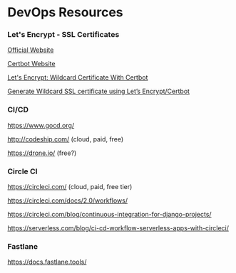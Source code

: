 # DevOps Resources

### Let's Encrypt - SSL Certificates

[Official Website](https://letsencrypt.org/)

[Certbot Website](https://certbot.eff.org/)

[Let's Encrypt: Wildcard Certificate With Certbot](https://dev.to/nabbisen/let-s-encrypt-wildcard-certificate-with-certbot-plo)

[Generate Wildcard SSL certificate using Let’s Encrypt/Certbot](https://medium.com/@saurabh6790/generate-wildcard-ssl-certificate-using-lets-encrypt-certbot-273e432794d7)

### CI/CD

https://www.gocd.org/

http://codeship.com/ (cloud, paid, free)

https://drone.io/ (free?)

### Circle CI

https://circleci.com/ (cloud, paid, free tier)

https://circleci.com/docs/2.0/workflows/

https://circleci.com/blog/continuous-integration-for-django-projects/

https://serverless.com/blog/ci-cd-workflow-serverless-apps-with-circleci/

### Fastlane

https://docs.fastlane.tools/

